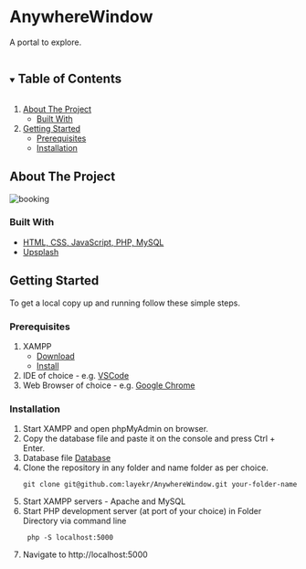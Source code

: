 # AnywhereWindow
A portal to explore.

<!-- TABLE OF CONTENTS -->
<details open="open">
  <summary><h2 style="display: inline-block">Table of Contents</h2></summary>
  <ol>
    <li>
      <a href="#about-the-project">About The Project</a>
      <ul>
        <li><a href="#built-with">Built With</a></li>
      </ul>
    </li>
    <li>
      <a href="#getting-started">Getting Started</a>
      <ul>
        <li><a href="#prerequisites">Prerequisites</a></li>
        <li><a href="#installation">Installation</a></li>
      </ul>
    </li>
    
  </ol>
</details>



<!-- ABOUT THE PROJECT -->
## About The Project
![booking](https://github.com/layekr/AnywhereWindow/assets/104840689/e886cdff-01fa-42f4-a88e-4ce662f3b23b)



### Built With

* [HTML, CSS, JavaScript, PHP, MySQL]()
* [Upsplash](https://www.upsplash.com/)



<!-- GETTING STARTED -->
## Getting Started

To get a local copy up and running follow these simple steps.

### Prerequisites

1. XAMPP
   * [Download](https://www.apachefriends.org/download.html)
   * [Install](https://xamppguide.com/)
2. IDE of choice - e.g. [VSCode](https://code.visualstudio.com/download)
3. Web Browser of choice - e.g. [Google Chrome](https://www.google.com/intl/en_in/chrome/) 

### Installation

1. Start XAMPP and open phpMyAdmin on browser.
2. Copy the database file and paste it on the console and press Ctrl + Enter.
3. Database file [Database](https://github.com/layekr/AnywhereWindow/database/anywherewindow.sql)
4. Clone the repository in any folder and name folder as per choice.
    ```
    git clone git@github.com:layekr/AnywhereWindow.git your-folder-name
    ```
5. Start XAMPP servers - Apache and MySQL
6. Start PHP development server (at port of your choice) in Folder Directory via command line
   ```
    php -S localhost:5000
   ```
7. Navigate to http://localhost:5000
